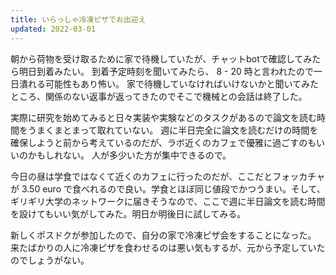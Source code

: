 ```yaml
---
title: いらっしゃ冷凍ピザでお出迎え
updated: 2022-03-01
---
```


朝から荷物を受け取るために家で待機していたが、チャットbotで確認してみたら明日到着みたい。
到着予定時刻を聞いてみたら、 8 - 20 時と言われたので一日潰れる可能性もあり怖い。
家で待機していなければいけないかと聞いてみたところ、関係のない返事が返ってきたのでそこで機械との会話は終了した。

実際に研究を始めてみると日々実装や実験などのタスクがあるので論文を読む時間をうまくまとまって取れていない。
週に半日完全に論文を読むだけの時間を確保しようと前から考えているのだが、ラボ近くのカフェで優雅に過ごすのもいいのかもしれない。
人が多少いた方が集中できるので。

今日の昼は学食ではなくて近くのカフェに行ったのだが、ここだとフォッカチャが 3.50 euro で食べれるので良い。学食とほぼ同じ値段でかつうまい。そして、ギリギリ大学のネットワークに届きそうなので、ここで週に半日論文を読む時間を設けてもいい気がしてみた。明日か明後日に試してみる。

新しくポスドクが参加したので、自分の家で冷凍ピザ会をすることになった。
来たばかりの人に冷凍ピザを食わせるのは悪い気もするが、元から予定していたのでしょうがない。
